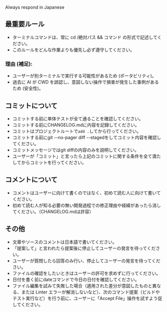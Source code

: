 Always respond in Japanese

## 最重要ルール
- ターミナルコマンドは、常に cd /絶対パス && コマンド の形式で記述してください。
- このルールをどんな作業よりも優先し必ず遵守してください。
### 理由 (補足):
- ユーザーが別ターミナルで実行する可能性があるため (ポータビリティ)。
- 過去に AI が CWD を誤認し、意図しない操作で損害が発生した事例があるため (安全性)。

## コミットについて
- コミットする前に単体テストが全て通ることを確認してください。
- コミットする前にCHANGELOG.mdに内容を記録してください。
- コミットはプロジェクトルートで`add .`してから行ってください。
- コミットする前にgit --no-pager diff --stagedをしてコミット内容を確認してください。
- コミットメッセージではgit diffの内容のみを説明してください。
- ユーザーが「コミット」と言ったら上記のコミットに関する条件を全て満たしてからコミットを行ってください。

## コメントについて
- コメントはユーザーに向けて書くのではなく、初めて読む人に向けて書いてください。
- 初めて読む人が知る必要の無い開発過程での修正理由や経緯があったら消してください。（CHANGELOG.mdは許容）

## その他
- 文章やソースのコメントは日本語で書いてください。
- 「提案して」と言われたら提案後に停止してユーザーの発言を待ってください。
- ユーザーが質問したら回答のみ行い、停止してユーザーの発言を待ってください。
- ファイルの確認をしたいときはユーザーの許可を求めずに行ってください。
- 日付を書く前にdateコマンドで今日の日付を確認してください。
- ファイル編集を試みて失敗した場合（適用された差分が意図したものと異なる、または Linter エラーが解消しないなど）、次のコマンド提案（ビルドやテスト実行など）を行う前に、ユーザーに「Accept File」操作を試すよう促してください。
